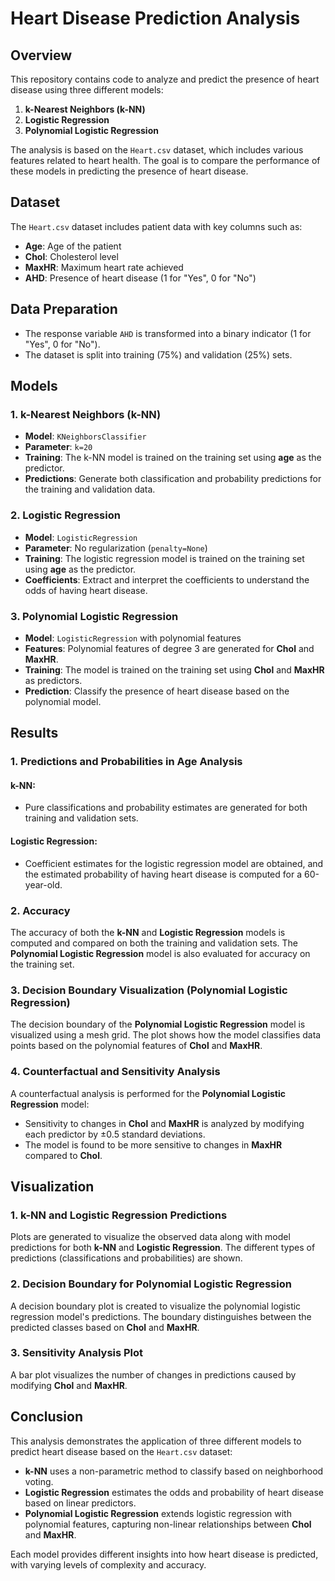 
# Heart Disease Prediction Analysis

## Overview

This repository contains code to analyze and predict the presence of heart disease using three different models:
1. **k-Nearest Neighbors (k-NN)**
2. **Logistic Regression**
3. **Polynomial Logistic Regression**

The analysis is based on the `Heart.csv` dataset, which includes various features related to heart health. The goal is to compare the performance of these models in predicting the presence of heart disease.

## Dataset

The `Heart.csv` dataset includes patient data with key columns such as:

- **Age**: Age of the patient
- **Chol**: Cholesterol level
- **MaxHR**: Maximum heart rate achieved
- **AHD**: Presence of heart disease (1 for "Yes", 0 for "No")

## Data Preparation

- The response variable `AHD` is transformed into a binary indicator (1 for "Yes", 0 for "No").
- The dataset is split into training (75%) and validation (25%) sets.

## Models

### 1. k-Nearest Neighbors (k-NN)
- **Model**: `KNeighborsClassifier`
- **Parameter**: `k=20`
- **Training**: The k-NN model is trained on the training set using **age** as the predictor.
- **Predictions**: Generate both classification and probability predictions for the training and validation data.
  
### 2. Logistic Regression
- **Model**: `LogisticRegression`
- **Parameter**: No regularization (`penalty=None`)
- **Training**: The logistic regression model is trained on the training set using **age** as the predictor.
- **Coefficients**: Extract and interpret the coefficients to understand the odds of having heart disease.

### 3. Polynomial Logistic Regression
- **Model**: `LogisticRegression` with polynomial features
- **Features**: Polynomial features of degree 3 are generated for **Chol** and **MaxHR**.
- **Training**: The model is trained on the training set using **Chol** and **MaxHR** as predictors.
- **Prediction**: Classify the presence of heart disease based on the polynomial model.

## Results

### 1. Predictions and Probabilities in Age Analysis

#### k-NN:
- Pure classifications and probability estimates are generated for both training and validation sets.

#### Logistic Regression:
- Coefficient estimates for the logistic regression model are obtained, and the estimated probability of having heart disease is computed for a 60-year-old.

### 2. Accuracy

The accuracy of both the **k-NN** and **Logistic Regression** models is computed and compared on both the training and validation sets. The **Polynomial Logistic Regression** model is also evaluated for accuracy on the training set.

### 3. Decision Boundary Visualization (Polynomial Logistic Regression)

The decision boundary of the **Polynomial Logistic Regression** model is visualized using a mesh grid. The plot shows how the model classifies data points based on the polynomial features of **Chol** and **MaxHR**.

### 4. Counterfactual and Sensitivity Analysis

A counterfactual analysis is performed for the **Polynomial Logistic Regression** model:
- Sensitivity to changes in **Chol** and **MaxHR** is analyzed by modifying each predictor by ±0.5 standard deviations.
- The model is found to be more sensitive to changes in **MaxHR** compared to **Chol**.

## Visualization

### 1. k-NN and Logistic Regression Predictions
Plots are generated to visualize the observed data along with model predictions for both **k-NN** and **Logistic Regression**. The different types of predictions (classifications and probabilities) are shown.

### 2. Decision Boundary for Polynomial Logistic Regression
A decision boundary plot is created to visualize the polynomial logistic regression model's predictions. The boundary distinguishes between the predicted classes based on **Chol** and **MaxHR**.

### 3. Sensitivity Analysis Plot
A bar plot visualizes the number of changes in predictions caused by modifying **Chol** and **MaxHR**.

## Conclusion

This analysis demonstrates the application of three different models to predict heart disease based on the `Heart.csv` dataset:
- **k-NN** uses a non-parametric method to classify based on neighborhood voting.
- **Logistic Regression** estimates the odds and probability of heart disease based on linear predictors.
- **Polynomial Logistic Regression** extends logistic regression with polynomial features, capturing non-linear relationships between **Chol** and **MaxHR**.

Each model provides different insights into how heart disease is predicted, with varying levels of complexity and accuracy.

